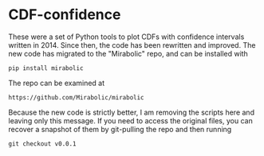 CDF-confidence
==============

These were a set of Python tools to plot CDFs with confidence intervals written in 2014. Since then, the code has been rewritten and improved.  The new code has migrated to the "Mirabolic" repo, and can be installed with
```
pip install mirabolic
```
The repo can be examined at
```
https://github.com/Mirabolic/mirabolic
```

Because the new code is strictly better, I am removing the scripts here and leaving only this message.  If you need to access the original files, you can recover a snapshot of them by git-pulling the repo and then running 
```
git checkout v0.0.1
```
